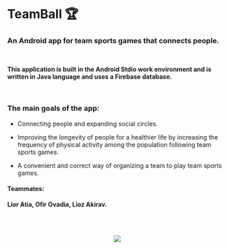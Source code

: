 <h1> TeamBall 🏆</h1>


<h3> An Android app for team sports games that connects people. </h3>
<br>

**This application is built in the Android Stdio work environment and is written in Java language and uses a Firebase database.**

<br>

<h3> The main goals of the app: </h3>

* Connecting people and expanding social circles.

* Improving the longevity of people for a healthier life by increasing the frequency of physical activity among the population following team sports games.

* A convenient and correct way of organizing a team to play team sports games.

<h4> Teammates: </h4>

**Lior Atia, Ofir Ovadia, Lioz Akirav.**

<br><br>

<p align="center">
<img src="https://i.postimg.cc/SQtq0FLD/pp.jpg" />
</p>
